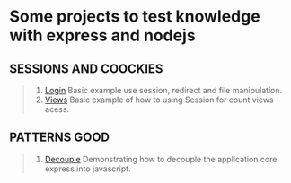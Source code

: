 # Some projects to test knowledge with express and nodejs

## SESSIONS AND COOCKIES
> 1. [Login](https://github.com/MateusNGF/express_coding/tree/development/src/session_and_cookies/login) Basic example use session, redirect and file manipulation.
> 2. [Views](https://github.com/MateusNGF/express_coding/blob/development/src/session_and_cookies/views.js) Basic example of how to using Session for count views acess.

## PATTERNS GOOD
> 1. [Decouple](https://github.com/MateusNGF/express_coding/tree/development/src/decouple) Demonstrating how to decouple the application core express into javascript.
